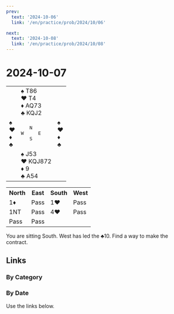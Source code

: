 ```yaml
---
prev:
  text: '2024-10-06'
  link: '/en/practice/prob/2024/10/06'

next:
  text: '2024-10-08'
  link: '/en/practice/prob/2024/10/08'
---
```


# 2024-10-07

<table class="deal">
	<tr>
		<td></td>
		<td>♠ T86<br>♥ T4<br>♦ AQ73<br>♣ KQJ2</td>
		<td></td>
	</tr>
	<tr>
		<td>♠ <br>♥ <br>♦ <br>♣ </td>
		<td><pre>   N<br>W     E<br>   S</pre></td>
		<td>♠ <br>♥ <br>♦ <br>♣ </td>
	</tr>
	<tr>
		<td></td>
		<td>♠ J53<br>♥ KQJ872<br>♦ 9<br>♣ A54</td>
		<td></td>
	</tr>
</table>

<table class="auction">
	<tr>
		<th>North</th>
		<th>East</th>
		<th>South</th>
		<th>West</th>
	</tr>
	<tr>
		<td>1♦</td>
		<td>Pass</td>
		<td>1♥</td>
		<td>Pass</td>
	</tr>
	<tr>
		<td>1NT</td>
		<td>Pass</td>
		<td>4♥</td>
		<td>Pass</td>
	</tr>
	<tr>
		<td>Pass</td>
		<td>Pass</td>
		<td></td>
		<td></td>
	</tr>
</table>

You are sitting South. West has led the ♣10. Find a way to make the contract.

## Links

[<Badge type="tip" text="Check Solution"/>](/en/learning/prob/2024/10/07)

### By Category

[<Badge type="tip" text="<--"/>](/en/practice/prob/2024/10/04)
[<Badge type="tip" text="Calendar"/>](/en/practice/calendar/2024/10)
[<Badge type="tip" text="-->"/>](/en/practice/prob/2024/10/10)

### By Date

Use the links below.